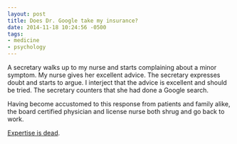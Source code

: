 ```yaml
---
layout: post
title: Does Dr. Google take my insurance?
date: 2014-11-18 10:24:56 -0500
tags: 
- medicine
- psychology
---
```

A secretary walks up to my nurse and starts complaining about a minor symptom. My nurse gives her excellent advice. The secretary expresses doubt and starts to argue. I interject that the advice is excellent and should be tried. The secretary counters that she had done a Google search. 

Having become accustomed to this response from patients and family alike, the board certified physician and license nurse both shrug and go back to work.

[Expertise is dead](http://thefederalist.com/2014/01/17/the-death-of-expertise/).